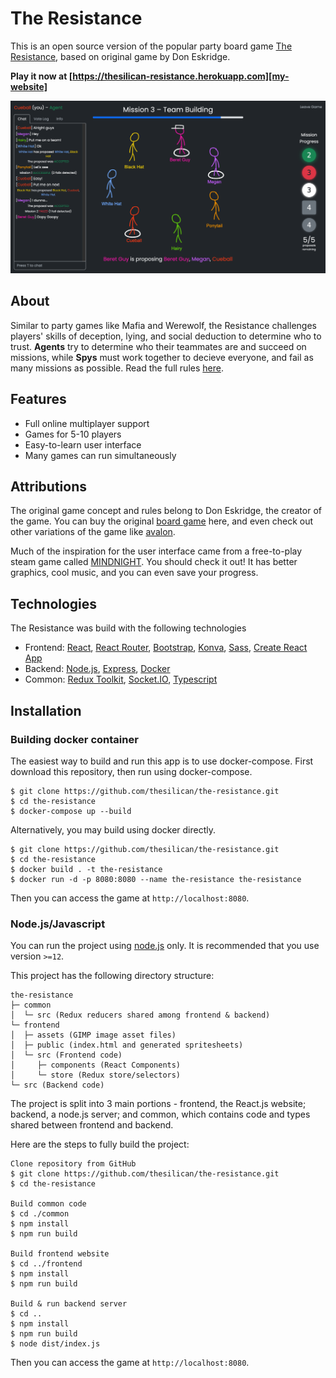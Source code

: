 # The Resistance

This is an open source version of the popular party board game [The Resistance][resistance-game], based on original game by Don Eskridge.

**Play it now at [https://thesilican-resistance.herokuapp.com][my-website]**

![Example Gameplay](./doc/demo.png)

## About

Similar to party games like Mafia and Werewolf, the Resistance challenges players' skills of deception, lying, and social deduction to determine who to trust. **Agents** try to determine who their teammates are and succeed on missions, while **Spys** must work together to decieve everyone, and fail as many missions as possible. Read the full rules [here][rules].

## Features

- Full online multiplayer support
- Games for 5-10 players
- Easy-to-learn user interface
- Many games can run simultaneously

## Attributions

The original game concept and rules belong to Don Eskridge, the creator of the game. You can buy the original [board game][resistance-amazon] here, and even check out other variations of the game like [avalon][avalon-amazon].

Much of the inspiration for the user interface came from a free-to-play steam game called [MINDNIGHT][mindnight]. You should check it out! It has better graphics, cool music, and you can even save your progress.

## Technologies

The Resistance was build with the following technologies

- Frontend: [React][react], [React Router][react-router], [Bootstrap][bootstrap], [Konva][konva], [Sass][sass], [Create React App][cra]
- Backend: [Node.js][nodejs], [Express][express], [Docker][docker]
- Common: [Redux Toolkit][redux-toolkit], [Socket.IO][socketio], [Typescript][typescript]

## Installation

### Building docker container

The easiest way to build and run this app is to use docker-compose. First download this repository, then run using docker-compose.

```
$ git clone https://github.com/thesilican/the-resistance.git
$ cd the-resistance
$ docker-compose up --build
```

Alternatively, you may build using docker directly.

```
$ git clone https://github.com/thesilican/the-resistance.git
$ cd the-resistance
$ docker build . -t the-resistance
$ docker run -d -p 8080:8080 --name the-resistance the-resistance
```

Then you can access the game at `http://localhost:8080`.

### Node.js/Javascript

You can run the project using [node.js][nodejs] only. It is recommended that you use version `>=12`.

This project has the following directory structure:

```
the-resistance
├─ common
│  └─ src (Redux reducers shared among frontend & backend)
└─ frontend
│  ├─ assets (GIMP image asset files)
│  ├─ public (index.html and generated spritesheets)
│  └─ src (Frontend code)
│     ├─ components (React Components)
│     └─ store (Redux store/selectors)
└─ src (Backend code)
```

The project is split into 3 main portions - frontend, the React.js website; backend, a node.js server; and common, which contains code and types shared between frontend and backend.

Here are the steps to fully build the project:

```
Clone repository from GitHub
$ git clone https://github.com/thesilican/the-resistance.git
$ cd the-resistance

Build common code
$ cd ./common
$ npm install
$ npm run build

Build frontend website
$ cd ../frontend
$ npm install
$ npm run build

Build & run backend server
$ cd ..
$ npm install
$ npm run build
$ node dist/index.js
```

Then you can access the game at `http://localhost:8080`.

[my-website]: https://thesilican-resistance.herokuapp.com
[rules]: http://thesilican-resistance.herokuapp.com/how-to-play
[resistance-game]: https://en.wikipedia.org/wiki/The_Resistance_(game)
[resistance-amazon]: https://www.amazon.com/The-Resistance-Dystopian-Universe/dp/B008A2BA8G
[avalon-amazon]: https://www.amazon.com/Resistance-Avalon-Social-Deduction-Game/dp/B009SAAV0C
[mindnight]: http://www.mindnightgame.com/
[react]: https://reactjs.org/
[react-router]: https://reactrouter.com/
[bootstrap]: https://getbootstrap.com/
[konva]: https://konvajs.org/
[sass]: https://sass-lang.com/
[typescript]: https://www.typescriptlang.org/
[cra]: https://create-react-app.dev/
[nodejs]: https://nodejs.org
[express]: http://expressjs.com/
[socketio]: https://socket.io/
[docker]: https://www.docker.com/
[get-docker]: https://docs.docker.com/get-docker/
[redux-toolkit]: https://redux-toolkit.js.org/
[cc-license]: https://creativecommons.org/licenses/by/4.0/
